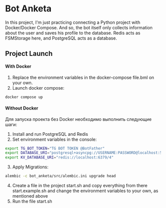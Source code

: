 # Bot Anketa

In this project, I'm just practicing connecting a Python project with Docker/Docker Compose. And so, the bot itself only collects information about the user and saves his profile to the database. Redis acts as FSMStorage here, and PostgreSQL acts as a database.

## Project Launch

#### With Docker

1. Replace the environment variables in the docker-compose file.bml on your own.
2. Launch docker compose:
```bash
docker compose up
```

#### Without Docker

Для запуска проекта без Docker необходимо выполнить следующие шаги:

1. Install and run PostgreSQL and Redis
2. Set environment variables in the console:

```bash
export TG_BOT_TOKEN="TG BOT TOKEN @BotFather"
export DATABASE_URI="postgresql+asyncpg://USERNAME:PASSWORD@localhost:5432/bot_anketa"
export KV_DATABASE_URI="redis://localhost:6379/4"
```

3. Apply Migrations:

```bash
alembic -c bot_anketa/src/alembic.ini upgrade head
```

4. Create a file in the project start.sh and copy everything from there start.example.sh and change the environment variables to your own, as mentioned above
5. Run the file start.sh